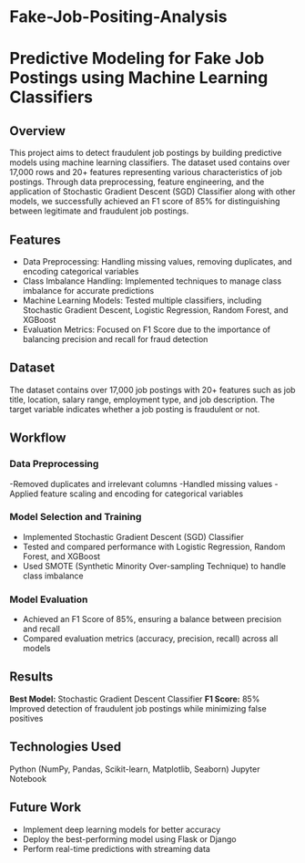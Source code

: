 # Fake-Job-Positing-Analysis

# Predictive Modeling for Fake Job Postings using Machine Learning Classifiers
## Overview
This project aims to detect fraudulent job postings by building predictive models using machine learning classifiers. The dataset used contains over 17,000 rows and 20+ features representing various characteristics of job postings. Through data preprocessing, feature engineering, and the application of Stochastic Gradient Descent (SGD) Classifier along with other models, we successfully achieved an F1 score of 85% for distinguishing between legitimate and fraudulent job postings.

## Features
- Data Preprocessing: Handling missing values, removing duplicates, and encoding categorical variables
- Class Imbalance Handling: Implemented techniques to manage class imbalance for accurate predictions
- Machine Learning Models: Tested multiple classifiers, including Stochastic Gradient Descent, Logistic Regression, Random Forest, and XGBoost
- Evaluation Metrics: Focused on F1 Score due to the importance of balancing precision and recall for fraud detection

## Dataset
The dataset contains over 17,000 job postings with 20+ features such as job title, location, salary range, employment type, and job description. The target variable indicates whether a job posting is fraudulent or not.

## Workflow
### Data Preprocessing
-Removed duplicates and irrelevant columns
-Handled missing values
-Applied feature scaling and encoding for categorical variables

### Model Selection and Training
- Implemented Stochastic Gradient Descent (SGD) Classifier
- Tested and compared performance with Logistic Regression, Random Forest, and XGBoost
- Used SMOTE (Synthetic Minority Over-sampling Technique) to handle class imbalance

### Model Evaluation
- Achieved an F1 Score of 85%, ensuring a balance between precision and recall
- Compared evaluation metrics (accuracy, precision, recall) across all models

## Results
**Best Model:** Stochastic Gradient Descent Classifier
**F1 Score:** 85%
Improved detection of fraudulent job postings while minimizing false positives

## Technologies Used
Python (NumPy, Pandas, Scikit-learn, Matplotlib, Seaborn)
Jupyter Notebook

## Future Work
- Implement deep learning models for better accuracy
- Deploy the best-performing model using Flask or Django
- Perform real-time predictions with streaming data
